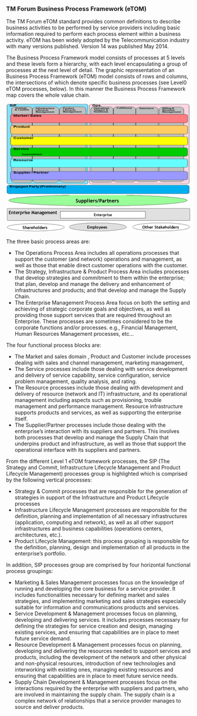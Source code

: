 ### TM Forum Business Process Framework (eTOM)

The TM Forum eTOM standard provides common definitions to describe business activities to be performed by service providers including basic information required to perform each process element within a business activity. eTOM has been widely adopted by the Telecommunication industry with many versions published. Version 14 was published May 2014.

The Business Process Framework model consists of processes at 5 levels and these levels form a hierarchy, with each level encapsulating a group of processes at the next level of detail. The graphic representation of an Business Process Framework (eTOM) model consists of rows and columns, the intersections of which denote specific business processes (see Level0 eTOM processes, below). In this manner the Business Process Framework map covers the whole value chain. 

 ![eTOM level0](eTOM-level0.png)
 
The three basic process areas are:
* The Operations Process Area includes all operations processes that support the customer (and network) operations and management, as well as those that enable direct customer operations with the customer. 
* The Strategy, Infrastructure & Product Process Area includes processes that develop strategies and commitment to them within the enterprise; that plan, develop and manage the delivery and enhancement of infrastructures and products; and that develop and manage the Supply Chain.
* The Enterprise Management Process Area focus on both the setting and achieving of strategic corporate goals and objectives, as well as providing those support services that are required throughout an Enterprise. These processes are sometimes considered to be the corporate functions and/or processes. e.g., Financial Management, Human Resources Management processes, etc… 

The four functional process blocks are:
*	The Market and sales domain , Product and Customer include processes dealing with sales and channel management, marketing management, 
*	The Service processes include those dealing with service development and delivery of service capability, service configuration, service problem management, quality analysis, and rating.
*	The Resource processes include those dealing with development and delivery of resource (network and IT) infrastructure, and its operational management including aspects such as provisioning, trouble management and performance management. Resource infrastructure supports products and services, as well as supporting the enterprise itself.
*	The Supplier/Partner processes include those dealing with the enterprise’s interaction with its suppliers and partners. This involves both processes that develop and manage the Supply Chain that underpins product and infrastructure, as well as those that support the operational interface with its suppliers and partners.

From the different Level 1 eTOM framework processes, the SIP (The Strategy and Commit, Infrastructure Lifecycle Management and Product Lifecycle Management) processes group is highlighted which is comprised by the following vertical processes:

* Strategy & Commit processes that are responsible for the generation of strategies in support of the Infrastructure and Product Lifecycle processes
* Infrastructure Lifecycle Management processes are responsible for the definition, planning and implementation of all necessary infrastructures (application, computing and network), as well as all other support infrastructures and business capabilities (operations centers, architectures, etc.). 
* Product Lifecycle Management: this process grouping is responsible for the definition, planning, design and implementation of all products in the enterprise’s portfolio.

In addition, SIP processes group are comprised by four horizontal functional process groupings:
* Marketing & Sales Management processes focus on the knowledge of running and developing the core business for a service provider. It includes functionalities necessary for defining market and sales strategies, and implementing marketing and sales strategies especially suitable for information and communications products and services.
* Service Development & Management processes focus on planning, developing and delivering services. It includes processes necessary for defining the strategies for service creation and design, managing existing services, and ensuring that capabilities are in place to meet future service demand.
* Resource Development & Management processes focus on planning, developing and delivering the resources needed to support services and products, including the development of the network and other physical and non-physical resources, introduction of new technologies and interworking with existing ones, managing existing resources and ensuring that capabilities are in place to meet future service needs.
* Supply Chain Development & Management processes focus on the interactions required by the enterprise with suppliers and partners, who are involved in maintaining the supply chain. The supply chain is a complex network of relationships that a service provider manages to source and deliver products.
